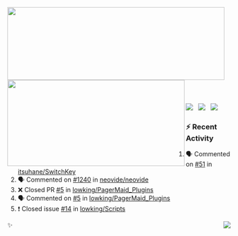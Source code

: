 <p>
  <p>
  <img align="left" width="490" height="165" src="https://github-readme-stats.vercel.app/api?username=lowking&bg_color=0D1116&theme=synthwave&show_icons=true&hide_border=true&line_height=20&title_color=4E7C65&icon_color=555&show_owner=true&text_color=777&count_private=true"/>
  </p>
  <p>
  <img align="left" width="400" height="195" src="https://github-readme-stats.vercel.app/api/top-langs/?layout=compact&username=lowking&bg_color=0D1116&theme=synthwave&show_icons=true&hide_border=true&line_height=20&title_color=4E7C65&icon_color=555&show_owner=true&text_color=777&hide&langs_count=4"/>
  </p>
  </br>
  </br>
  </br>
  </br>
  </br>
  </br>
  </br>
  </br>
  </br>
  </br>
  </br>
  </br>
  <p>
    <a href="https://t.me/Violettoy_bot"><img src="https://img.shields.io/badge/Telegram-%2352A4DB.svg?&style=social&logo=telegram&logoColor=white" /></a>&nbsp;&nbsp;
    <img src="https://github.com/lowking/lowking/workflows/Waka%20Readme/badge.svg" />&nbsp;&nbsp;
    <img src="https://github.com/lowking/lowking/workflows/Activity%20Readme/badge.svg" />
  </p>
</p>

### :zap: Recent Activity

<!--START_SECTION:activity-->
1. 🗣 Commented on [#51](https://github.com/itsuhane/SwitchKey/issues/51) in [itsuhane/SwitchKey](https://github.com/itsuhane/SwitchKey)
2. 🗣 Commented on [#1240](https://github.com/neovide/neovide/issues/1240) in [neovide/neovide](https://github.com/neovide/neovide)
3. ❌ Closed PR [#5](https://github.com/lowking/PagerMaid_Plugins/pull/5) in [lowking/PagerMaid_Plugins](https://github.com/lowking/PagerMaid_Plugins)
4. 🗣 Commented on [#5](https://github.com/lowking/PagerMaid_Plugins/issues/5) in [lowking/PagerMaid_Plugins](https://github.com/lowking/PagerMaid_Plugins)
5. ❗️ Closed issue [#14](https://github.com/lowking/Scripts/issues/14) in [lowking/Scripts](https://github.com/lowking/Scripts)
<!--END_SECTION:activity-->

✨<img align="right" src="http://profile-counter.glitch.me/lowking/count.svg"/>
